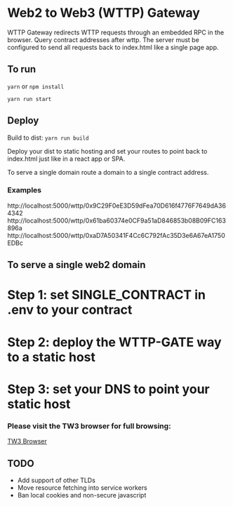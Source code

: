 # Web2 to Web3 (WTTP) Gateway

WTTP Gateway redirects WTTP requests through an embedded RPC in the browser. Query contract addresses after wttp.
The server must be configured to send all requests back to index.html like a single page app.

## To run

`yarn` or `npm install`

`yarn run start`

## Deploy

Build to dist: `yarn run build`

Deploy your dist to static hosting and set your routes to point back to index.html just like in a react app or SPA.

To serve a single domain route a domain to a single contract address.

### Examples

http://localhost:5000/wttp/0x9C29F0eE3D59dFea70D616f4776F7649dA364342
http://localhost:5000/wttp/0x61ba60374e0CF9a51aD846853b08B09FC163896a
http://localhost:5000/wttp/0xaD7A50341F4Cc6C792fAc35D3e6A67eA1750EDBc

## To serve a single web2 domain

# Step 1: set SINGLE_CONTRACT in .env to your contract

# Step 2: deploy the WTTP-GATE way to a static host

# Step 3: set your DNS to point your static host

### Please visit the TW3 browser for full browsing:

[TW3 Browser](https://github.com/TechnicallyWeb3/min-web3)

## TODO

- Add support of other TLDs
- Move resource fetching into service workers
- Ban local cookies and non-secure javascript
